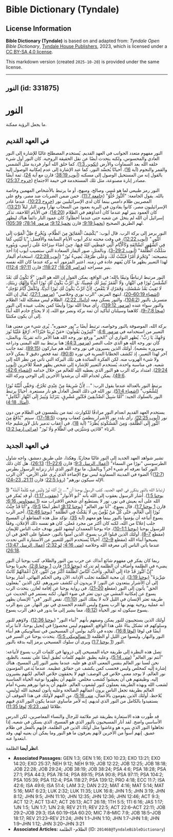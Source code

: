 # Bible Dictionary (Tyndale)

## License Information

**Bible Dictionary (Tyndale)** is based on and adapted from: _Tyndale Open Bible Dictionary_, [Tyndale House Publishers](https://tyndaleopenresources.com/), 2023, which is licensed under a [CC BY-SA 4.0 license](https://creativecommons.org/licenses/by-sa/4.0/legalcode.en).

This markdown version (created `2025-10-20`) is provided under the same license.



--------------------------------

## النور (id: 331875)

النور
=====

ما يجعل الرؤية ممكنة.

في العهد القديم
---------------

النور مفهوم متعدد الجوانب في العهد القديم. يُستخدم المصطلح غالبًا للإشارة إلى النور العادي والمحسوس، ولكنه يتحدث أيضًا عن نقل الحقيقة الروحية. كان النور أول شيء خلقه الله بعد السماوات والأرض ([تكوين 1:3](https://ref.ly/Gen1:3)). كما خلق الله أنوار فردية مثل الشمس والقمر والنجوم (آية [16](https://ref.ly/Gen1:16)). أحيانًا يُجسَّد النور، كما عند الإشارة إلى عدم إمكانية الوصول إليه بالقول إنه من المستحيل الوصول إلى مسكنه ([أيوب 38:19](https://ref.ly/Job38:19)؛ قارن مع آية [24](https://ref.ly/Job38:24)). ثمة أيضًا مصادر إنارة مصنوعة، مثل تلك المستخدمة في خيمة الاجتماع ([خروج 25:37](https://ref.ly/Exod25:37)).

النور رمز طبيعي لما هو مُسِر، وصالح، ومبهج، أو ما يرتبط بالأشخاص المهمين وخاصة بالله. يقول الجامعة: "اَلنُّورُ حُلْوٌ" ([جامعة 11:7](https://ref.ly/Eccl11:7)). خمن ضمن الضربات ضد مصر، وقع على المصريين ظلام دامس بينما كان لدى الإسرائيليين نور ([خروج 10:23](https://ref.ly/Exod10:23)). عندما غادر الإسرائيليون مصر، كانوا يقادون في البرية بعمود من السحاب نهاراً ومن النار ليلاً ([13:21](https://ref.ly/Exod13:21)). كان العمود ينير لهم عندما كان أعداؤهم في الظلام ([14:20](https://ref.ly/Exod14:20)). في الأيام اللاحقة، تذكر إسرائيل أن الله لم يتخل عن شعبه حتى عندما أخطأوا؛ كان عمود النار دائماً هناك ليظهر لهم الطريق الصحيح ([نحميا 9:19؛](https://ref.ly/Neh9:19) قارن [نحميا 9:12؛](https://ref.ly/Neh9:12) [مزمور 78:14؛](https://ref.ly/Ps78:14) [105:39](https://ref.ly/Ps105:39)).

النور يرمز إلى بركة الرب. قال أيوب: "يَكْشِفُ ٱلْعَمَائِقَ مِنَ ٱلظَّلَامِ، وَيُخْرِجُ ظِلَّ ٱلْمَوْتِ إِلَى ٱلنُّورِ." ([أيوب 12:22](https://ref.ly/Job12:22)). في وقت محنته تذكر أيوب الأيام السابقة والأفضل: "يَا لَيْتَنِي كَمَا فِي ٱلشُّهُورِ ٱلسَّالِفَةِ وَكَٱلْأَيَّامِ ٱلَّتِي حَفِظَنِي ٱللهُ فِيهَا، حِينَ أَضَاءَ سِرَاجَهُ عَلَى رَأْسِي، وَبِنُورِهِ سَلَكْتُ ٱلظُّلْمَةَ" ([أيوب 29:2–3](https://ref.ly/Job29:2-Job29:3)). وبالمثل، صور أليفاز السعادة التي ستصيب أيوب إذا أخذ بنصيحته: "وَتَجْزِمُ أَمْرًا فَيُثَبَّتُ لَكَ، وَعَلَى طُرُقِكَ يُضِيءُ نُورٌ" ([أيوب 22:28](https://ref.ly/Job22:28)). استخدام أليفاز لهذا التعبير يظهر ما كان يُفهم عادة في زمنه. اعتبر المزمور أنه بركة عندما كان الله نفسه ينير مسراجه ([مزامير 18:28؛](https://ref.ly/Ps18:28) [118:27؛](https://ref.ly/Ps118:27) قارن [97:11؛](https://ref.ly/Ps97:11) [112:4](https://ref.ly/Ps112:4)).

النور مرتبط ارتباطًا وثيقًا بالله؛ في الواقع، يمكن القول إن الله هو النور: "لَا تَكُونُ لَكِ بَعْدُ ٱلشَّمْسُ نُورًا فِي ٱلنَّهَارِ، وَلَا ٱلْقَمَرُ يُنِيرُ لَكِ مُضِيئًا، بَلِ ٱلرَّبُّ يَكُونُ لَكِ نُورًا أَبَدِيًّا وَإِلَهُكِ زِينَتَكِ. لَا تَغِيبُ بَعْدُ شَمْسُكِ، وَقَمَرُكِ لَا يَنْقُصُ، لِأَنَّ ٱلرَّبَّ يَكُونُ لَكِ نُورًا أَبَدِيًّا، وَتُكْمَلُ أَيَّامُ نَوْحِكِ" ([إشعياء 60:19–20](https://ref.ly/Isa60:19-Isa60:20)). ابتهج المرنم، "الرب نوري وخلاصي" ([مزمور 27:1](https://ref.ly/Ps27:1)). يُقال إن الله متسربل بالنور ([104:2](https://ref.ly/Ps104:2))، والنور يسكن معه ([دانيال 2:22](https://ref.ly/Dan2:22)). الظلام ليس مشكلة لله؛ الظلام والنور سواء عنده ([مزمور 139:12](https://ref.ly/Ps139:12)). رأى ميخا الله نورًا وأيضًا كمن يجلب عبيده إلى النور ([ميخا 7:8–9](https://ref.ly/Mic7:8-Mic7:9)). كلاهما وسيلتان لتأكيد أن ثمة بركة ونصر مع الله، إذ لا يحتاج خادم الله أبدًا إلى أن يكون مكتئبًا.

بركة الله، الموصوفة بالنور وخواصه، ترتبط أيضًا بـ"نور حضوره". يُرى شيء من معنى هذا التعبير من استخدامه في [مزمور 4:6](https://ref.ly/Ps4:6): "كَثِيرُونَ يَقُولُونَ: «مَنْ يُرِينَا خَيْرًا؟». ٱرْفَعْ عَلَيْنَا نُورَ وَجْهِكَ يَا رَبُّ". يُظهر التوازي أن "الخير" ورفع نور وجه الله هما الأمر ذاته تقريبًا. وبالمثل، كان نور وجه الله هو الذي جلب النصر ([مزمور 44:3؛](https://ref.ly/Ps44:3) هنا يرتبط بيد الله اليمنى وذراعه وسروره بشعبه). أولئك الذين يسيرون في نور وجه الله هم مباركون ([89:15](https://ref.ly/Ps89:15)). ثمة جانب آخر لهذا التعبير، إذ تُكشف الخطايا السرية في نوره ([90:8](https://ref.ly/Ps90:8)). ثمة فحص دقيق لا يمكن لأحد ولا شيء الهروب منه. لكن الفكرة السائدة هي تلك البركة التي تأتي من نظر الله إلى شعبه. في مناسبة واحدة، يُستخدم التعبير للإشارة إلى شخص يظهر فضلًا للآخرين ([أيوب 29:24](https://ref.ly/Job29:24)). امتداد بركة الرب هو النور الذي يعطيه الله للعالم من خلال خدامه ([إشعياء 42:6؛](https://ref.ly/Isa42:6) [49:6](https://ref.ly/Isa49:6)). يمكن لخدام الله أن يرشدوا الآخرين إلى الوحي وبركة الله.

يرتبط النور بالعدالة عندما يقول الرب: "... لِأَنَّ شَرِيعَةً مِنْ عِنْدِي تَخْرُجُ، وَحَقِّي أُثَبِّتُهُ نُورًا لِلشُّعُوبِ" ([إشعياء 51:4](https://ref.ly/Isa51:4)). نور الله في ذلك الفعل العادل هو نار مستعرة. أحيانًا يرتبط النور بالسلوك الجيد: "أَمَّا سَبِيلُ ٱلصِّدِّيقِينَ فَكَنُورٍ مُشْرِقٍ، يَتَزَايَدُ وَيُنِيرُ إِلَى ٱلنَّهَارِ ٱلْكَامِلِ" ([أمثال 4:18](https://ref.ly/Prov4:18)).

يستخدم العهد القديم انعدام النور مرادفًا للكوارث. ثمة من يتلمسون في الظلام من دون نور ([أيوب 12:25](https://ref.ly/Job12:25)). رأى بلدد نور الأشرار ينطفئ كعقاب وموت ([18:5–17](https://ref.ly/Job18:5-Job18:17)). سيتم "يُدْفَعُ مِنَ ٱلنُّورِ إِلَى ٱلظُّلْمَةِ، وَمِنَ ٱلْمَسْكُونَةِ يُطْرَدُ" (آية [18](https://ref.ly/Job18:18)). في أعقاب تدمير بابل لأورشليم جاء الرثاء "قَادَنِي وَسَيَّرَنِي فِي ٱلظَّلَامِ وَلَا نُورَ" ([مراثي إرميا 3:2](https://ref.ly/Lam3:2)).

في العهد الجديد
---------------

تشير شواهد العهد الجديد إلى النور غالبًا مجازيًا. وهكذا، على طريق دمشق، واجه شاول الطرسوسي "نورًا من السماء" ([أعمال الرسل 9:3](https://ref.ly/Acts9:3)؛ قارن [22:6–11](https://ref.ly/Acts22:6-Acts22:11)؛ [26:13](https://ref.ly/Acts26:13)). هل كان ذلك النور كما نعرفه أم شيء آخر؟ وبالمثل، ما نوع النور الذي أنار زنزانة الرسول بطرس ([12:7](https://ref.ly/Acts12:7))؟ الضوء في المدينة السماوية ليس نوع الإضاءة الذي يُرى على الأرض، "لأن الرب الإله سيكون نورهم" ([رؤيا 22:5](https://ref.ly/Rev22:5)؛ قارن [21:11، 23–24](https://ref.ly/Rev21:11,Rev21:23-Rev21:24)).

ارتباط الله بالنور يتكرر في العهد الجديد. كتب الرسول يوحنا أن "... إِنَّ ٱللهَ نُورٌ وَلَيْسَ فِيهِ ظُلْمَةٌ ٱلْبَتَّةَ" ([1 يوحنا 1:5](https://ref.ly/1John1:5)). أشار الرسول يعقوب إلى الله بأنه "أبو الأنوار" ([يعقوب 1:17](https://ref.ly/Jas1:17)). أو قد يُفكر في الله على أنه يعيش في نور، نور لا يستطيع أي شخص الاقتراب منه ([1 تيموثاوس 6:16؛](https://ref.ly/1Tim6:16) قارن [1 يوحنا 1:7](https://ref.ly/1John1:7)). قال يسوع، "أنا نور العالم" ([يوحنا 8:12؛](https://ref.ly/John8:12) انظر أيضًا [9:5](https://ref.ly/John9:5))، و"أَنَا قَدْ جِئْتُ نُورًا إِلَى ٱلْعَالَمِ، حَتَّى كُلُّ مَنْ يُؤْمِنُ بِي لَا يَمْكُثُ فِي ٱلظُّلْمَةِ" ([يوحنا 12:46](https://ref.ly/John12:46)). أخبر الرب يسوع أتباعه أن يؤمنوا بالنور بينما هو معهم (آية [35](https://ref.ly/John12:35)). تؤكد مثل هذه المقاطع أن المسيح جلب إعلانًا من الله، لكنه كان أكثر من مجرد مُعلن. كان هو نفسه ذلك الإعلان، وفقًا للرسول يوحنا ([يوحنا 1:1–10](https://ref.ly/John1:1-John1:10)). جاء يوحنا المعمدان ليشهد للنور بهدف جلب الناس للإيمان (مقطع [7–8](https://ref.ly/John1:7-John1:8)). أولئك الذين قبلوا الرب يسوع، الذين آمنوا بالنور، حصلوا على الحق في أن يصبحوا أبناء الله (مقطع [9–12](https://ref.ly/John1:9-John1:12)). أحيانًا يُستخدم النور للتعبير عن الاستنارة التي تحدث عندما يأتي الناس إلى معرفة الله وخلاصه ([متى 4:16؛](https://ref.ly/Matt4:16) [لو 2:32؛](https://ref.ly/Luke2:32) [أعمال الرسل 13:47؛](https://ref.ly/Acts13:47) [26:18](https://ref.ly/Acts26:18)).

ربما كان يفكر في مفهوم شائع آنذاك عن حرب بين النور والظلام، كتب يوحنا أن النور يضيء في الظلمة وأضاف أن الظلمة لم تدركه ([يوحنا 1:5](https://ref.ly/John1:5)؛ قارن [1 يوحنا 2:8](https://ref.ly/1John2:8)). يخبرنا يوحنا "إِنَّ ٱلنُّورَ قَدْ جَاءَ إِلَى ٱلْعَالَمِ، وَأَحَبَّ ٱلنَّاسُ ٱلظُّلْمَةَ أَكْثَرَ مِنَ ٱلنُّورِ، لِأَنَّ أَعْمَالَهُمْ كَانَتْ شِرِّيرَةً" ([يوحنا 3:19](https://ref.ly/John3:19)). إن محبة الظُلمة تجلب الإدانة، الآن وفي الحكم النهائي. أشار يوحنا إلى أن الأشرار يبتعدون عن النور؛ لا يريدون أن تُكشف شرورهم. لكن الذين "يفعلون الحق" يأتون إلى النور (مقطع [20–21](https://ref.ly/John3:20-John3:21)). في رواية يوحنا عن إقامة لعازر، يتحدث الرب يسوع عن إمكانية المشي من دون تعثر في ضوء النهار، لكنه يستمر في الحديث عن طريقة تعثر الإنسان في الليل لأنه لا يملك النور ([11:10](https://ref.ly/John11:10)). نقص النور "في" الإنسان يظهر أنه عملية روحية يهتم بها الرب يسوع وليس التقدم الجسدي في نور النهار. من يتبع الرب يسوع سيكون له نور الحياة ([8:12](https://ref.ly/John8:12))، مما يشير إلى ما يدور في ذهن الرب يسوع.

أولئك الذين يستجيبون للنور يمكن وصفهم بأنهم "أبناء النور" ([يوحنا 12:36](https://ref.ly/John12:36)). ولاؤهم للنور وسلوكهم قد تشكل بناءً على هذا الواقع. المفهوم ليس محصورًا في إنجيل يوحنا، لأننا نراه أيضًا في لوقا ([لوقا 16:8](https://ref.ly/Luke16:8)). نجده في تأكيد بولس أن المسيحيين في تسالونيكي هم أبناء النور والنهار، وليسوا من الليل أو الظلمة ([1 تسالونيكي 5:5](https://ref.ly/1Thess5:5)). يتحدث يوحنا عن السير في النور ([1 يوحنا 1:7](https://ref.ly/1John1:7)) ويرى أن سلوك المسيحي يرمز إليه بدقة بالنور.

تصل هذه النظرة إلى طريقة حياة المسيحي إلى ذروتها في كلمات الرب يسوع لأتباعه: "أنتم نور العالم" ([متى 5:14](https://ref.ly/Matt5:14))، وعليه يطبق عليهم كلمات تُطبق أيضًا على نفسه. بالطبع، نحن لسنا نور العالم بنفس المعنى الذي هو عليه. عندما يشير النور إلى المسيح، هناك إشارة إليه كمخلص وليس فحسب كمن يكشف عن حقائق عظيمة. عندما يُدعى المؤمنون نور العالم، لا يوجد معنى خلاص في الوصف: فهم لا يحققون خلاص العالم. لكنهم يشيرون إليه. وظيفتهم هي أن يعيشوا كشعب مخلص. عليهم أن يظهروا نوعية الحياة المناسبة لشعب الله وبهذه الطريقة يعملون كنور لشعوب العالم. عليهم أن يدعوا نورهم يضيء أمام العالم بطريقة تجعل الناس يرون أعمالهم الصالحة وعليه يأتون لتمجيد الله (وليس، يُلاحظ، أولئك الذين يقومون بالأعمال، [متى 5:16](https://ref.ly/Matt5:16)). من المهم لأولئك في هذا الموقف أن يستفيدوا بالكامل من النور الذي لديهم. إنه لأمر مأساوي عندما يكون النور الذي فيهم ظلامًا ([متى 6:23؛](https://ref.ly/Matt6:23) [لوقا 11:35](https://ref.ly/Luke11:35)).

قد طُورت هذه الاستعارة بطريقة غير ملائمة للرجال والنساء المعاصرين، لكن الدرس الأساسي واضح. لقد أنار المسيحيون بالنور الذي هو المسيح، الذي يسكن في شعبه. إذا تجاهلوا النور الذي ينيره هو وعاشوا مثل أولئك الذين في الظلمة، فإنهم بالفعل في ظلام عميق. إنهم أسوأ من الآخرين لأنهم يعرفون ما هو النور وما يمكن أن يعنيه لهم، وقد ابتعدوا عنه.

**انظر أيضا** الظلمة.

* **Associated Passages:** GEN 1:3; GEN 1:16; EXO 10:23; EXO 13:21; EXO 14:20; EXO 25:37; NEH 9:12; NEH 9:19; JOB 12:22; JOB 12:25; JOB 18:18; JOB 22:28; JOB 29:24; JOB 38:19; JOB 38:24; PSA 4:6; PSA 18:28; PSA 27:1; PSA 44:3; PSA 78:14; PSA 89:15; PSA 90:8; PSA 97:11; PSA 104:2; PSA 105:39; PSA 112:4; PSA 118:27; PSA 139:12; PRO 4:18; ECC 11:7; ISA 42:6; ISA 49:6; ISA 51:4; LAM 3:2; DAN 2:22; MAT 4:16; MAT 5:14; MAT 5:16; MAT 6:23; LUK 2:32; LUK 11:35; LUK 16:8; JHN 1:5; JHN 3:19; JHN 8:12; JHN 9:5; JHN 11:10; JHN 12:35; JHN 12:36; JHN 12:46; ACT 9:3; ACT 12:7; ACT 13:47; ACT 26:13; ACT 26:18; 1TH 5:5; 1TI 6:16; JAS 1:17; 1JN 1:5; 1JN 1:7; 1JN 2:8; REV 21:11; REV 22:5; ACT 22:6–ACT 22:11; JOB 29:2–JOB 29:3; ISA 60:19–ISA 60:20; MIC 7:8–MIC 7:9; JOB 18:5–JOB 18:17; REV 21:23–REV 21:24; JHN 1:1–JHN 1:10; JHN 1:7–JHN 1:8; JHN 1:9–JHN 1:12; JHN 3:20–JHN 3:21
* **Associated Articles:** الظلام- الظلمة (ID: `201468@TyndaleBibleDictionary`)

